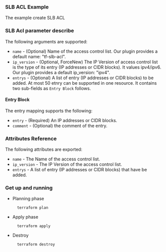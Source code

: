 ### SLB ACL Example

The example create SLB ACL

### SLB Acl parameter describe

The following arguments are supported:
* `name` - (Optional) Name of the access control list. Our plugin provides a default name: "tf-slb-acl".
* `ip_version` - (Optional, ForceNew) The IP Version of access control list is the type of its entry (IP addresses or CIDR blocks). It values ipv4/ipv6. Our plugin provides a default ip_version: "ipv4".
* `entrys` - (Optional) A list of entry (IP addresses or CIDR blocks) to be added. At most 50 etnry can be supported in one resource. It contains two sub-fields as `Entry Block` follows.

#### Entry Block

The entry mapping supports the following:

* `entry` - (Required) An IP addresses or CIDR blocks.
* `comment` - (Optional) the comment of the entry.


### Attributes Reference

The following attributes are exported:

* `name` - The Name of the access control list.
* `ip_version` - The IP Version of the access control list.
* `entrys` - A list of entry (IP addresses or CIDR blocks) that have be added.



### Get up and running

* Planning phase

		terraform plan

* Apply phase

		terraform apply


* Destroy 

		terraform destroy
